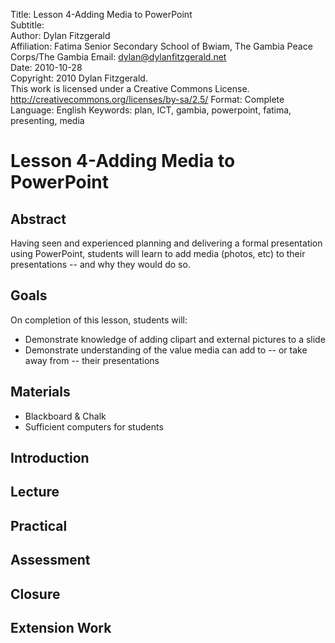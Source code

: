 Title:			Lesson 4-Adding Media to PowerPoint  
Subtitle:		  	
Author:			Dylan Fitzgerald  
Affiliation:	Fatima Senior Secondary School of Bwiam, The Gambia
                Peace Corps/The Gambia
Email:			dylan@dylanfitzgerald.net  
Date:			2010-10-28  
Copyright:		2010 Dylan Fitzgerald.  
				This work is licensed under a Creative Commons License.  
				http://creativecommons.org/licenses/by-sa/2.5/
Format:			Complete
Language:		English
Keywords:		plan, ICT, gambia, powerpoint, fatima, presenting, media

# Lesson 4-Adding Media to PowerPoint #

## Abstract ##

Having seen and experienced planning and delivering a formal presentation using PowerPoint, students will learn to add media (photos, etc) to their presentations -- and why they would do so.

## Goals ##

On completion of this lesson, students will:

 * Demonstrate knowledge of adding clipart and external pictures to a slide
 * Demonstrate understanding of the value media can add to -- or take away from -- their presentations

## Materials ##

 * Blackboard & Chalk
 * Sufficient computers for students

## Introduction ##



## Lecture ##


## Practical ##


## Assessment ##


## Closure ##


## Extension Work ##


